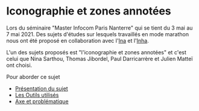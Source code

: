 #  Iconographie et zones annotées

Lors du séminaire "Master Infocom Paris Nanterre" qui se tient du 3 mai au 7 mai 2021. Des sujets d'études sur lesquels travaillés en mode marathon nous ont été proposé en collaboration avec l'[Ina](https://www.ina.fr/) et l'[Inha](https://www.inha.fr/fr/index.html).

L'un des sujets proposés est "l'iconographie et zones annotées" et c'est celui que Nina Sarthou, Thomas Jibordel, Paul Darricarrère et Julien Matteï ont choisi.

Pour aborder ce sujet 
* [Présentation du sujet](/Presentation.md)
* [Les Outils utilisés](/Outils.md)
* [Axe et problématique](/Axeetproblematique.md)
